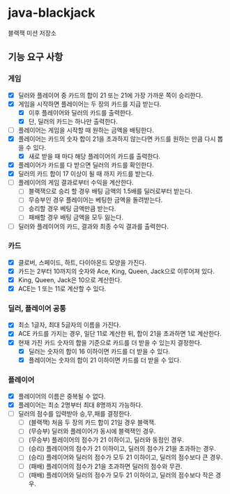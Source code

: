 # java-blackjack

블랙잭 미션 저장소

## 기능 요구 사항

### 게임

- [x] 딜러와 플레이어 중 카드의 합이 21 또는 21에 가장 가까운 쪽이 승리한다.
- [x]  게임을 시작하면 플레이어는 두 장의 카드를 지급 받는다.
    - [x] 이후 플레이어와 딜러의 카드를 출력한다.
    - [x] 단, 딜러의 카드는 하나만 출력한다.
- [ ] 플레이어는 게임을 시작할 때 원하는 금액을 배팅한다.
- [x] 플레이어는 카드의 숫자 합이 21을 초과하지 않는다면 카드를 원하는 만큼 다시 뽑을 수 있다.
    - [x] 새로 받을 때 마다 해당 플레이어의 카드를 출력한다.
- [x] 플레이어가 카드를 다 받으면 딜러의 카드를 확인한다.
- [x] 딜러의 카드 합이 17 이상이 될 때 까지 카드를 받는다.
- [ ] 플레이어의 게임 결과로부터 수익을 계산한다.
    - [ ] 블랙잭으로 승리 할 경우 배팅 금액의 1.5배를 딜러로부터 받는다.
    - [ ] 무승부인 경우 플레이어는 베팅한 금액을 돌려받는다.
    - [ ] 승리할 경우 베팅 금액만큼 받는다.
    - [ ] 패배할 경우 배팅 금액을 모두 잃는다.
- [ ] 딜러와 플레이어의 카드, 결과와 최종 수익 결과를 출력한다.

### 카드

- [x] 클로버, 스페이드, 하트, 다이아몬드 모양을 가진다.
- [x] 카드는 2부터 10까지의 숫자와 Ace, King, Queen, Jack으로 이루어져 있다.
- [x] King, Queen, Jack은 10으로 계산한다.
- [x] ACE는 1 또는 11로 계산할 수 있다.

### 딜러, 플레이어 공통

- [x] 최소 1글자, 최대 5글자의 이름을 가진다.
- [x] ACE 카드를 가지는 경우, 일단 11로 계산한 뒤, 합이 21을 초과하면 1로 계산한다.
- [x] 현재 가진 카드 숫자의 합을 기준으로 카드를 더 받을 수 있는지 결정한다.
    - [x] 딜러는 숫자의 합이 16 이하이면 카드를 더 받을 수 있다.
    - [x] 플레이어는 숫자의 합이 21 이하이면 카드를 더 받을 수 있다.

### 플레이어

- [x] 플레이어의 이름은 중복될 수 없다.
- [x] 플레이어는 최소 2명부터 최대 8명까지 가능하다.
- [ ] 딜러의 점수를 입력받아 승,무,패를 결정한다.
    - [ ] (블랙잭) 처음 두 장의 카드 합이 21일 경우 블랙잭.
    - [ ] (무승부) 딜러와 플레이어가 동시에 블랙잭인 경우.
    - [ ] (무승부) 플레이어의 점수가 21 이하이고, 딜러와 동점인 경우.
    - [ ] (승리) 플레이어의 점수가 21 이하이고, 딜러의 점수가 21을 초과하는 경우.
    - [ ] (승리) 플레이어와 딜러의 점수가 모두 21 이하이고, 딜러의 점수보다 큰 경우.
    - [ ] (패배) 플레이어의 점수가 21을 초과하면 딜러의 점수와 무관.
    - [ ] (패배) 플레이어와 딜러의 점수가 모두 21 이하이고, 딜러의 점수보다 작은 경우.
